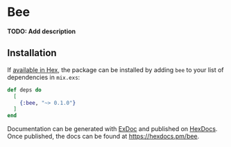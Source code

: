 # Bee

**TODO: Add description**

## Installation

If [available in Hex](https://hex.pm/docs/publish), the package can be installed
by adding `bee` to your list of dependencies in `mix.exs`:

```elixir
def deps do
  [
    {:bee, "~> 0.1.0"}
  ]
end
```

Documentation can be generated with [ExDoc](https://github.com/elixir-lang/ex_doc)
and published on [HexDocs](https://hexdocs.pm). Once published, the docs can
be found at <https://hexdocs.pm/bee>.

